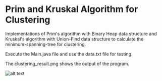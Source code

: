 Prim and Kruskal Algorithm for Clustering
=========================================
Implementations of Prim's algorithm with Binary Heap data structure and Kruskal's algorithm with Union-Find data structure to calculate the minimum-spanning-tree  for clustering.

Execute the Main.java file and use the data.txt file for testing.

The clustering_result.png shows the output of the program.


![alt text](https://github.com/roquelopez/prim_and_kruskal_algorithm_for_clustering/blob/master/resource/clustering_result.png)
